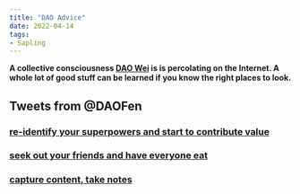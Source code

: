 ```yaml
---
title: "DAO Advice"
date: 2022-04-14
tags:
- Sapling
---
```


 **A collective consciousness [DAO Wei](/notes/DAO%20Wei.md) is is percolating on the Internet. A whole lot of good stuff can be learned if you know the right places to look.**

## Tweets from @DAOFen

### [re-identify your superpowers and start to contribute value](/images/DAO%20advice/re-identify%20your%20superpowers.png)

### [seek out your friends and have everyone eat](/images/DAO%20advice/Everyone%20can%20eat.png)

### [capture content, take notes](/images/DAO%20advice/Take%20notes.png)

